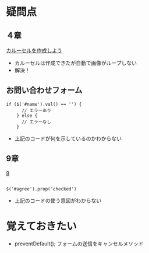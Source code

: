 # 疑問点
## ４章
[カルーセルを作成しよう](https://terakoya.sejuku.net/programs/161/chapters/2189#%E3%82%AB%E3%83%AB%E3%83%BC%E3%82%BB%E3%83%AB%E3%81%AE%E4%BD%9C%E6%88%90%E6%89%8B%E9%A0%86)
- カルーセルは作成できたが自動で画像がループしない
- 解決！

## お問い合わせフォーム

```
if ($('#name').val() == '') {
      // エラーあり
    } else {
      // エラーなし
    }

```

- 上記のコードが何を示しているのかわからない

## 9章
[9](https://terakoya.sejuku.net/programs/161/chapters/2194)

```

$('#agree').prop('checked')

```
- 上記のコードの使う意図がわからない



# 覚えておきたい
- preventDefault(); フォームの送信をキャンセルメソッド